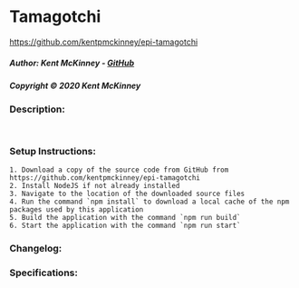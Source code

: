<!-- Category: Epicodus;Games;HTML/CSS/JS -->

# Tamagotchi
https://github.com/kentpmckinney/epi-tamagotchi

##### Author: Kent McKinney - [GitHub](https://github.com/kentpmckinney)
##### Copyright &copy; 2020 Kent McKinney
### Description:

`` ``

### Setup Instructions:
    1. Download a copy of the source code from GitHub from https://github.com/kentpmckinney/epi-tamagotchi
    2. Install NodeJS if not already installed
    3. Navigate to the location of the downloaded source files
    4. Run the command `npm install` to download a local cache of the npm packages used by this application
    5. Build the application with the command `npm run build`
    6. Start the application with the command `npm run start`

### Changelog:


### Specifications:

